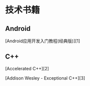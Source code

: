 # 技术书籍

## Android
[Android应用开发入门教程(经典版)][1]

## C++
[Accelerated C++][2]

[Addison Wesley - Exceptional C++][3]

